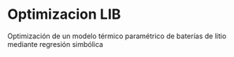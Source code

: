# Optimizacion LIB
Optimización de un modelo térmico paramétrico de baterías de litio mediante regresión simbólica 
